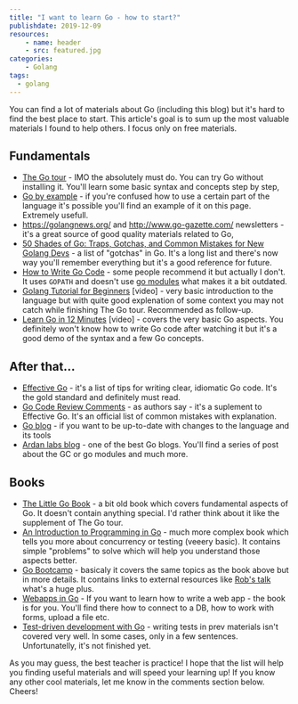 ```yaml
---
title: "I want to learn Go - how to start?"
publishdate: 2019-12-09
resources:
    - name: header
    - src: featured.jpg
categories:
    - Golang
tags:
  - golang
---
```


You can find a lot of materials about Go (including this blog) but it's hard to find the best place to start. This article's goal is to sum up the most valuable materials I found to help others. I focus only on free materials.

## Fundamentals

* [The Go tour](https://tour.golang.org/welcome/1) - IMO the absolutely must do. You can try Go without installing it. You'll learn some basic syntax and concepts step by step,
* [Go by example](https://gobyexample.com/) - if you're confused how to use a certain part of the language it's possible you'll find an example of it on this page. Extremely usefull.
* https://golangnews.org/ and http://www.go-gazette.com/ newsletters - it's a great source of good quality materials related to Go,
* [50 Shades of Go: Traps, Gotchas, and Common Mistakes for New Golang Devs](https://devs.cloudimmunity.com/gotchas-and-common-mistakes-in-go-golang/) - a list of "gotchas" in Go. It's a long list and there's now way you'll remember everything but it's a good reference for future.
* [How to Write Go Code](https://golang.org/doc/code.html) - some people recommend it but actually I don't. It uses `GOPATH` and doesn't use [go modules](https://blog.golang.org/using-go-modules) what makes it a bit outdated.
* [Golang Tutorial for Beginners](https://www.youtube.com/watch?v=YS4e4q9oBaU) [video] - very basic introduction to the language but with quite good explenation of some context you may not catch while finishing The Go tour. Recommended as follow-up.
* [Learn Go in 12 Minutes](https://www.youtube.com/watch?v=C8LgvuEBraI) [video] - covers the very basic Go aspects. You definitely won't know how to write Go code after watching it but it's a good demo of the syntax and a few Go concepts.

## After that...

* [Effective Go](https://golang.org/doc/effective_go.html) - it's a list of tips for writing clear, idiomatic Go code. It's the gold standard and definitely must read.
* [Go Code Review Comments](https://github.com/golang/go/wiki/CodeReviewComments) - as authors say - it's a suplement to Effective Go. It's an official list of common mistakes with explanation.
* [Go blog](https://blog.golang.org/) - if you want to be up-to-date with changes to the language and its tools
* [Ardan labs blog](https://www.ardanlabs.com/blog/) - one of the best Go blogs. You'll find a series of post about the GC or go modules and much more.

## Books

* [The Little Go Book](https://www.openmymind.net/The-Little-Go-Book/) - a bit old book which covers fundamental aspects of Go. It doesn't contain anything special. I'd rather think about it like the supplement of The Go tour.
* [An Introduction to Programming in Go](http://www.golang-book.com/books/intro) - much more complex book which tells you more about concurrency or testing (veeery basic). It contains simple "problems" to solve which will help you understand those aspects better.
* [Go Bootcamp](http://www.golangbootcamp.com/) - basicaly it covers the same topics as the book above but in more details. It contains links to external resources like [Rob's talk](https://vimeo.com/49718712) what's a huge plus.
* [Webapps in Go](https://leanpub.com/antitextbookGo) - If you want to learn how to write a web app - the book is for you. You'll find there how to connect to a DB, how to work with forms, upload a file etc.
* [Test-driven development with Go](https://leanpub.com/golang-tdd) - writing tests in prev materials isn't covered very well. In some cases, only in a few sentences. Unfortunatelly, it's not finished yet.

As you may guess, the best teacher is practice! I hope that the list will help you finding useful materials and will speed your learning up! If you know any other cool materials, let me know in the comments section below. Cheers!
